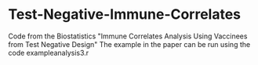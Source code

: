 # Test-Negative-Immune-Correlates
Code from the Biostatistics "Immune Correlates Analysis Using Vaccinees from Test Negative Design"
The example in the paper can be run using the code exampleanalysis3.r
